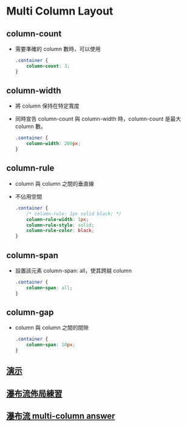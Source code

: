 # Multi Column Layout

## column-count

-   需要準確的 column 數時，可以使用

    ```css
    .container {
        column-count: 3;
    }
    ```

## column-width

-   將 column 保持在特定寬度
-   同時宣告 column-count 與 column-width 時，column-count 是最大 column 數。

    ```css
    .container {
        column-width: 200px;
    }
    ```

## column-rule

-   column 與 column 之間的垂直線
-   不佔用空間

    ```css
    .container {
        /* column-rule: 1px solid black; */
        column-rule-width: 1px;
        column-rule-style: solid;
        column-rule-color: black;
    }
    ```

## column-span

-   設置該元素 column-span: all，使其跨越 column

    ```css
    .container {
        column-span: all;
    }
    ```

## column-gap

-   column 與 column 之間的間隙

    ```css
    .container {
        column-span: 10px;
    }
    ```

## [演示](https://codepen.io/zero3william/pen/QWOMVjw)

## [瀑布流佈局練習](https://codepen.io/zero3william/pen/qBVmeWy)

## [瀑布流 multi-column answer](https://codepen.io/zero3william/pen/yLPXBPZ)
